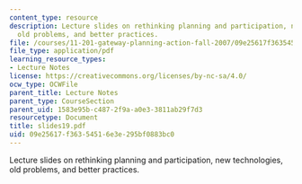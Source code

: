 ```yaml
---
content_type: resource
description: Lecture slides on rethinking planning and participation, new technologies,
  old problems, and better practices.
file: /courses/11-201-gateway-planning-action-fall-2007/09e25617f36354516e3e295bf0883bc0_slides19.pdf
file_type: application/pdf
learning_resource_types:
- Lecture Notes
license: https://creativecommons.org/licenses/by-nc-sa/4.0/
ocw_type: OCWFile
parent_title: Lecture Notes
parent_type: CourseSection
parent_uid: 1583e95b-c487-2f9a-a0e3-3811ab29f7d3
resourcetype: Document
title: slides19.pdf
uid: 09e25617-f363-5451-6e3e-295bf0883bc0
---
```

Lecture slides on rethinking planning and participation, new technologies, old problems, and better practices.